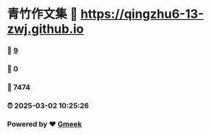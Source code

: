 # 青竹作文集 :link: https://qingzhu6-13-zwj.github.io 
### :page_facing_up: [9](https://qingzhu6-13-zwj.github.io/tag.html) 
### :speech_balloon: 0 
### :hibiscus: 7474 
### :alarm_clock: 2025-03-02 10:25:26 
### Powered by :heart: [Gmeek](https://github.com/Meekdai/Gmeek)
